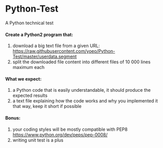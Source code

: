 # Python-Test
A Python technical test

#### Create a Python2 program that:

1. download a big text file from a given URL: https://raw.githubusercontent.com/yoeo/Python-Test/master/userdata.segment
2. split the downloaded file content into different files of 10 000 lines maximum each

#### What we expect:

1. a Python code that is easily understandable, it should produce the expected results
3. a text file explaining how the code works and why you implemented it that way, keep it short if possible

#### Bonus:

1. your coding styles will be mostly compatible with PEP8 https://www.python.org/dev/peps/pep-0008/
2. writing unit test is a plus
